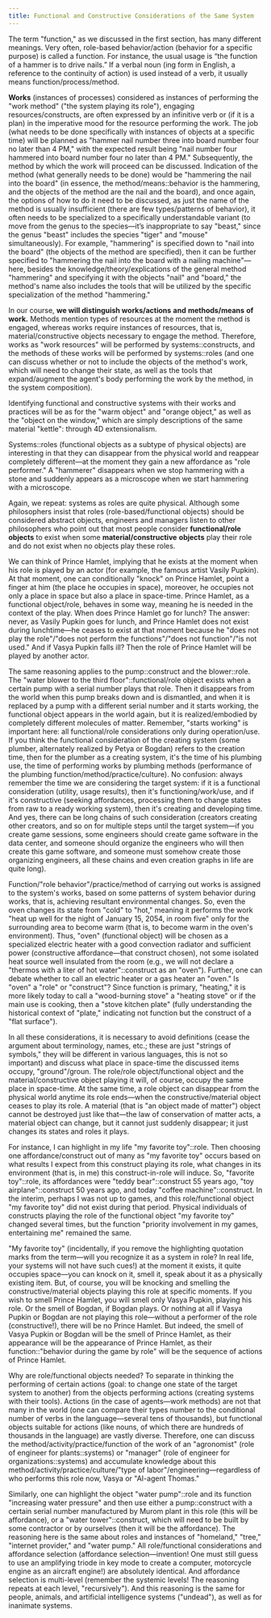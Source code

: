 ```yaml
---
title: Functional and Constructive Considerations of the Same System
---
```


The term "function," as we discussed in the first section, has many different meanings. Very often, role-based behavior/action (behavior for a specific purpose) is called a function. For instance, the usual usage is “the function of a hammer is to drive nails.” If a verbal noun (ing form in English, a reference to the continuity of action) is used instead of a verb, it usually means function/process/method.

**Works** (instances of processes) considered as instances of performing the "work method" ("the system playing its role"), engaging resources/constructs, are often expressed by an infinitive verb or (if it is a plan) in the imperative mood for the resource performing the work. The job (what needs to be done specifically with instances of objects at a specific time) will be planned as "hammer nail number three into board number four no later than 4 PM," with the expected result being "nail number four hammered into board number four no later than 4 PM." Subsequently, the method by which the work will proceed can be discussed. Indication of the method (what generally needs to be done) would be "hammering the nail into the board" (in essence, the method/means::behavior is the hammering, and the objects of the method are the nail and the board), and once again, the options of how to do it need to be discussed, as just the name of the method is usually insufficient (there are few types/patterns of behavior), it often needs to be specialized to a specifically understandable variant (to move from the genus to the species—it’s inappropriate to say "beast," since the genus "beast" includes the species "tiger" and "mouse" simultaneously). For example, "hammering" is specified down to "nail into the board" (the objects of the method are specified), then it can be further specified to "hammering the nail into the board with a nailing machine"—here, besides the knowledge/theory/explications of the general method "hammering" and specifying it with the objects "nail" and "board," the method's name also includes the tools that will be utilized by the specific specialization of the method "hammering."

In our course, **we will distinguish works/actions** **and** **methods/means** **of work.** Methods mention types of resources at the moment the method is engaged, whereas works require instances of resources, that is, material/constructive objects necessary to engage the method. Therefore, works as "work resources" will be performed by systems::constructs, and the methods of these works will be performed by systems::roles (and one can discuss whether or not to include the objects of the method's work, which will need to change their state, as well as the tools that expand/augment the agent's body performing the work by the method, in the system composition).

Identifying functional and constructive systems with their works and practices will be as for the "warm object" and "orange object," as well as the "object on the window," which are simply descriptions of the same material "kettle": through 4D extensionalism.

Systems::roles (functional objects as a subtype of physical objects) are interesting in that they can disappear from the physical world and reappear completely different—at the moment they gain a new affordance as "role performer." A "hammerer" disappears when we stop hammering with a stone and suddenly appears as a microscope when we start hammering with a microscope.

Again, we repeat: systems as roles are quite physical. Although some philosophers insist that roles (role-based/functional objects) should be considered abstract objects, engineers and managers listen to other philosophers who point out that most people consider **functional/role** **objects** to exist when some **material/constructive** **objects** play their role and do not exist when no objects play these roles.

We can think of Prince Hamlet, implying that he exists at the moment when his role is played by an actor (for example, the famous artist Vasily Pupkin). At that moment, one can conditionally "knock" on Prince Hamlet, point a finger at him (the place he occupies in space), moreover, he occupies not only a place in space but also a place in space-time. Prince Hamlet, as a functional object/role, behaves in some way, meaning he is needed in the context of the play. When does Prince Hamlet go for lunch? The answer: never, as Vasily Pupkin goes for lunch, and Prince Hamlet does not exist during lunchtime—he ceases to exist at that moment because he "does not play the role"/"does not perform the functions"/"does not function"/"is not used." And if Vasya Pupkin falls ill? Then the role of Prince Hamlet will be played by another actor.

The same reasoning applies to the pump::construct and the blower::role. The "water blower to the third floor"::functional/role object exists when a certain pump with a serial number plays that role. Then it disappears from the world when this pump breaks down and is dismantled, and when it is replaced by a pump with a different serial number and it starts working, the functional object appears in the world again, but it is realized/embodied by completely different molecules of matter. Remember, "starts working" is important here: all functional/role considerations only during operation/use. If you think the functional consideration of the creating system (some plumber, alternately realized by Petya or Bogdan) refers to the creation time, then for the plumber as a creating system, it's the time of his plumbing use, the time of performing works by plumbing methods (performance of the plumbing function/method/practice/culture). No confusion: always remember the time we are considering the target system: if it is a functional consideration (utility, usage results), then it's functioning/work/use, and if it's constructive (seeking affordances, processing them to change states from raw to a ready working system), then it's creating and developing time. And yes, there can be long chains of such consideration (creators creating other creators, and so on for multiple steps until the target system—if you create game sessions, some engineers should create game software in the data center, and someone should organize the engineers who will then create this game software, and someone must somehow create those organizing engineers, all these chains and even creation graphs in life are quite long).

Function/"role behavior"/practice/method of carrying out works is assigned to the system's works, based on some patterns of system behavior during works, that is, achieving resultant environmental changes. So, even the oven changes its state from "cold" to "hot," meaning it performs the work "heat up well for the night of January 15, 2054, in room five" only for the surrounding area to become warm (that is, to become warm in the oven's environment). Thus, "oven" (functional object) will be chosen as a specialized electric heater with a good convection radiator and sufficient power (constructive affordance—that construct chosen), not some isolated heat source well insulated from the room (e.g., we will not declare a "thermos with a liter of hot water"::construct as an "oven"). Further, one can debate whether to call an electric heater or a gas heater an "oven." Is "oven" a "role" or "construct"? Since function is primary, "heating," it is more likely today to call a "wood-burning stove" a "heating stove" or if the main use is cooking, then a "stove kitchen plate" (fully understanding the historical context of "plate," indicating not function but the construct of a "flat surface").

In all these considerations, it is necessary to avoid definitions (cease the argument about terminology, names, etc.; these are just "strings of symbols," they will be different in various languages, this is not so important) and discuss what place in space-time the discussed items occupy, "ground"/groun. The role/role object/functional object and the material/constructive object playing it will, of course, occupy the same place in space-time. At the same time, a role object can disappear from the physical world anytime its role ends—when the constructive/material object ceases to play its role. A material (that is "an object made of matter") object cannot be destroyed just like that—the law of conservation of matter acts, a material object can change, but it cannot just suddenly disappear; it just changes its states and roles it plays.

For instance, I can highlight in my life "my favorite toy"::role. Then choosing one affordance/construct out of many as "my favorite toy" occurs based on what results I expect from this construct playing its role, what changes in its environment (that is, in me) this construct-in-role will induce. So, "favorite toy"::role, its affordances were "teddy bear"::construct 55 years ago, "toy airplane"::construct 50 years ago, and today "coffee machine"::construct. In the interim, perhaps I was not up to games, and this role/functional object "my favorite toy" did not exist during that period. Physical individuals of constructs playing the role of the functional object "my favorite toy" changed several times, but the function "priority involvement in my games, entertaining me" remained the same.

"My favorite toy" (incidentally, if you remove the highlighting quotation marks from the term—will you recognize it as a system in role? In real life, your systems will not have such cues!) at the moment it exists, it quite occupies space—you can knock on it, smell it, speak about it as a physically existing item. But, of course, you will be knocking and smelling the constructive/material objects playing this role at specific moments. If you wish to smell Prince Hamlet, you will smell only Vasya Pupkin, playing his role. Or the smell of Bogdan, if Bogdan plays. Or nothing at all if Vasya Pupkin or Bogdan are not playing this role—without a performer of the role (constructive!), there will be no Prince Hamlet. But indeed, the smell of Vasya Pupkin or Bogdan will be the smell of Prince Hamlet, as their appearance will be the appearance of Prince Hamlet, as their function::"behavior during the game by role" will be the sequence of actions of Prince Hamlet.

Why are role/functional objects needed? To separate in thinking the performing of certain actions (goal: to change one state of the target system to another) from the objects performing actions (creating systems with their tools). Actions (in the case of agents—work methods) are not that many in the world (one can compare their types number to the conditional number of verbs in the language—several tens of thousands), but functional objects suitable for actions (like nouns, of which there are hundreds of thousands in the language) are vastly diverse. Therefore, one can discuss the method/activity/practice/function of the work of an "agronomist" (role of engineer for plants::systems) or "manager" (role of engineer for organizations::systems) and accumulate knowledge about this method/activity/practice/culture/"type of labor"/engineering—regardless of who performs this role now, Vasya or "AI-agent Thomas."

Similarly, one can highlight the object "water pump"::role and its function "increasing water pressure" and then use either a pump::construct with a certain serial number manufactured by Murom plant in this role (this will be affordance), or a "water tower"::construct, which will need to be built by some contractor or by ourselves (then it will be the affordance). The reasoning here is the same about roles and instances of "homeland," "tree," "internet provider," and "water pump." All role/functional considerations and affordance selection (affordance selection—invention! One must still guess to use an amplifying triode in key mode to create a computer, motorcycle engine as an aircraft engine!) are absolutely identical. And affordance selection is multi-level (remember the systemic levels! The reasoning repeats at each level, "recursively"). And this reasoning is the same for people, animals, and artificial intelligence systems ("undead"), as well as for inanimate systems.